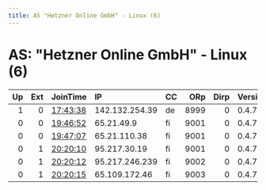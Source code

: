 ```yaml
---
title: AS "Hetzner Online GmbH" - Linux (6)
---
```


# AS: "Hetzner Online GmbH" - Linux (6)

|   Up |   Ext | JoinTime                                                                                              | IP             | CC   |   ORp |   Dirp | Version   | Contact              | Nickname          |   eFamMembers |
|-----:|------:|:------------------------------------------------------------------------------------------------------|:---------------|:-----|------:|-------:|:----------|:---------------------|:------------------|--------------:|
|    1 |     0 | [17:43:38](https://nusenu.github.io/OrNetStats/w/relay/4F683B5B4F9A69F06AD9E83131B4678D4F1DDF78.html) | 142.132.254.39 | de   |  8999 |      0 | 0.4.7.13  | None                 | thepinginthenorth |             1 |
|    0 |     0 | [19:46:52](https://nusenu.github.io/OrNetStats/w/relay/F9975C17673E7B5C82B937E3BCFBE59EBAA4188E.html) | 65.21.49.9     | fi   |  9001 |      0 | 0.4.7.13  | None                 | apollocreeed      |             2 |
|    0 |     0 | [19:47:07](https://nusenu.github.io/OrNetStats/w/relay/A85182BA1AEBE09BF54F422310095E9B826E1324.html) | 65.21.110.38   | fi   |  9001 |      0 | 0.4.7.13  | None                 | clubberlanng      |             2 |
|    0 |     1 | [20:20:10](https://nusenu.github.io/OrNetStats/w/relay/8ACCA0FE66C121970B5DBAF76D66CFDB15259D5F.html) | 95.217.30.19   | fi   |  9001 |      0 | 0.4.7.13  | myemail1@example.com | mynickname1       |             1 |
|    0 |     1 | [20:20:12](https://nusenu.github.io/OrNetStats/w/relay/08C66D4088A3FA014ECEAA44A298EFD56233DE24.html) | 95.217.246.239 | fi   |  9002 |      0 | 0.4.7.13  | myemail2@example.com | mynickname2       |             1 |
|    0 |     1 | [20:20:15](https://nusenu.github.io/OrNetStats/w/relay/21C7B6C2EB5A58AF03FC4BBED657A4E5399CCF76.html) | 65.109.172.46  | fi   |  9003 |      0 | 0.4.7.13  | myemail3@example.com | mynickname3       |             1 |
